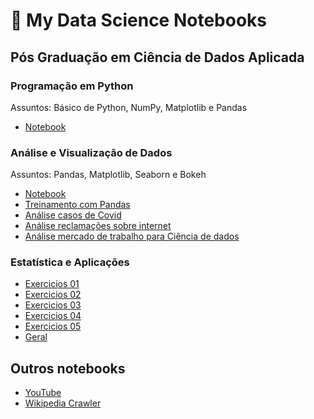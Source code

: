 # 📔 My Data Science Notebooks

## Pós Graduação em Ciência de Dados Aplicada
### Programação em Python
Assuntos: Básico de Python, NumPy, Matplotlib e Pandas
- [Notebook](programacao-em-python/pos-programacao-em-python.ipynb)

### Análise e Visualização de Dados
Assuntos: Pandas, Matplotlib, Seaborn e Bokeh
- [Notebook](analise-visualizacao-de-dados/analise-de-dados.ipynb)
- [Treinamento com Pandas](analise-visualizacao-de-dados/Treinamento_pandas_2.ipynb)
- [Análise casos de Covid](analise-visualizacao-de-dados/tarefa-01.ipynb)
- [Análise reclamações sobre internet](analise-visualizacao-de-dados/tarefa-02.ipynb)
- [Análise mercado de trabalho para Ciência de dados](analise-visualizacao-de-dados/data_hackers_survey_2019.ipynb)

### Estatística e Aplicações
- [Exercicios 01](estatistica-e-aplicacoes/aula01_pratica.ipynb)
- [Exercicios 02](estatistica-e-aplicacoes/exercicios_aula02.ipynb)
- [Exercicios 03](estatistica-e-aplicacoes/aula03_pratica.ipynb)
- [Exercicios 04](estatistica-e-aplicacoes/aula04_pratica.ipynb)
- [Exercicios 05](estatistica-e-aplicacoes/aula05_pratica.ipynb)
- [Geral](estatistica-e-aplicacoes/estatistica-e-aplicacoes-aulas.ipynb)

## Outros notebooks
- [YouTube](outros-notebooks/youtube.ipynb)
- [Wikipedia Crawler](outros-notebooks/video-game-considered-the-best.ipynb)
